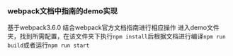 ### webpack文档中指南的demo实现

基于webpack3.6.0
结合webpack官方文档指南进行相应操作
进入demo文件夹，找到所需配置，在该文件夹下执行`npm install`后根据文档进行编译`npm run build`或者运行`npm run start`

